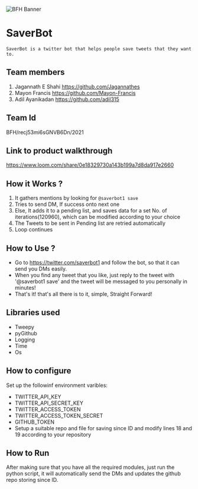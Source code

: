 ![BFH Banner](https://trello-attachments.s3.amazonaws.com/542e9c6316504d5797afbfb9/542e9c6316504d5797afbfc1/39dee8d993841943b5723510ce663233/Frame_19.png)
# SaverBot
	SaverBot is a twitter bot that helps people save tweets that they want to.
## Team members
1. Jagannath E Shahi   https://github.com/Jagannathes
2. Mayon Francis       https://github.com/Mayon-Francis
3. Adil Ayanikadan     https://github.com/adil315
## Team Id
BFH/recj53mi6sGNVB6Dn/2021

## Link to product walkthrough
https://www.loom.com/share/0e18329730a143b199a7d8da917e2660

## How it Works ?
1. It gathers mentions by looking for ```@saverbot1 save```
2. Tries to send DM, If success onto next one
3. Else, It adds it to a pending list, and saves data for a set No. of iterations(120960), which can be modified according to your choice
4. The Tweets to be sent in Pending list are retried automatically
5. Loop continues 

## How to Use ?
- Go to https://twitter.com/saverbot1 and follow the bot, so that it can send you DMs easily.
- When you find any tweet that you like, just reply to the tweet with '@saverbot1 save' and the tweet will be messaged to you  personally in minutes!
- That's it! that's all there is to it, simple, Straight Forward!

## Libraries used
- Tweepy
- pyGithub
- Logging
- Time
- Os
## How to configure
Set up the followinf environment varibles:
- TWITTER_API_KEY
- TWITTER_API_SECRET_KEY
- TWITTER_ACCESS_TOKEN
- TWITTER_ACCESS_TOKEN_SECRET
- GITHUB_TOKEN
- Setup a suitable repo and file for saving since ID and modify lines 18 and 19 according to your repository

## How to Run
After making sure that you have all the required modules, just run the python script, it will automatically send the DMs and updates the github repo storing  since ID.
